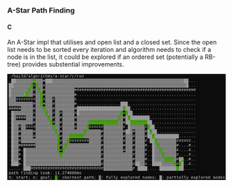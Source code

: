 ### A-Star Path Finding

#### C

An A-Star impl that utilises and open list and a closed set.
Since the open list needs to be sorted every iteration and algorithm needs to check if a node is in the list, it could be explored if an ordered set (potentially a RB-tree) provides substential improvements.

![result](img/c.png)
